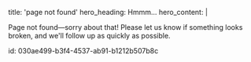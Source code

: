 title: 'page not found'
hero_heading: Hmmm...
hero_content: |
  <p>Page not found—sorry about that! Please let us know if something looks broken, and we'll follow up as quickly as possible.
  </p>
id: 030ae499-b3f4-4537-ab91-b1212b507b8c
